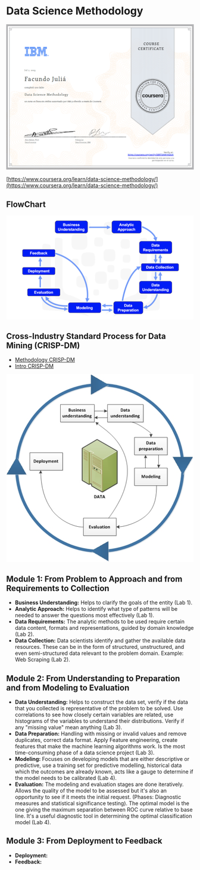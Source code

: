 # Data Science Methodology

![](https://github.com/FacuJulia/IBM-Data-Science-Professional-Certificate/blob/main/Course%203/img/Certificate%20Course%203.PNG)

[https://www.coursera.org/learn/data-science-methodology/](https://www.coursera.org/learn/data-science-methodology/)

## FlowChart
![](https://github.com/FacuJulia/IBM-Data-Science-Professional-Certificate/blob/main/Course%203/img/Datascience_methodology_flowchart.png)

## Cross-Industry Standard Process for Data Mining (CRISP-DM)
* [Methodology CRISP-DM](https://cf-courses-data.s3.us.cloud-object-storage.appdomain.cloud/IBMDeveloperSkillsNetwork-DS0103EN-SkillsNetwork/labs/Module%201/CRISP-DM.md.html?origin=www.coursera.org)
* [Intro CRISP-DM](https://www.ibm.com/docs/en/spss-modeler/saas?topic=dm-crisp-help-overview)

![](https://github.com/FacuJulia/IBM-Data-Science-Professional-Certificate/blob/main/Course%203/img/crisp_process.jpg)

## Module 1: From Problem to Approach and from Requirements to Collection
* **Business Understanding:** Helps to clarify the goals of the entity (Lab 1).
* **Analytic Approach:** Helps to identify what type of patterns will be needed to answer the questions most effectively (Lab 1).
* **Data Requirements:** The analytic methods to be used require certain data content, formats and representations, guided by domain knowledge (Lab 2).
* **Data Collection:** Data scientists identify and gather the available data resources. These can be in the form of structured, unstructured, and even semi-structured data relevant to the problem domain. Example: Web Scraping (Lab 2).

## Module 2: From Understanding to Preparation and from Modeling to Evaluation
* **Data Understanding:** Helps to construct the data set, verify if the data that you collected is representative of the problem to be solved. Use correlations to see how closely certain variables are related, use histograms of the variables to understand their distributions. Verify if any "missing value" mean anything (Lab 3).
* **Data Preparation:** Handling with missing or invalid values and remove duplicates, correct data format. Apply Feature engineering, create features that make the machine learning algorithms work. Is the most time-consuming phase of a data science project (Lab 3).
* **Modeling:** Focuses on developing models that are either descriptive or predictive, use a training set for predictive modelling, historical data which the outcomes are already known, acts like a gauge to determine if the model needs to be calibrated (Lab 4).
* **Evaluation:** The modeling and evaluation stages are done iteratively. Allows the quality of the model to be assessed but it's also an opportunity to see if it meets the initial request. (Phases: Diagnostic measures and statistical significance testing). The optimal model is the one giving the maximum separation between ROC curve relative to base line. It's a useful diagnostic tool in determining the optimal classification model (Lab 4).

## Module 3: From Deployment to Feedback
* **Deployment:**
* **Feedback:**

